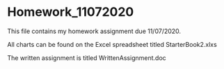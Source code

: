 # Homework_11072020

This file contains my homework assignment due 11/07/2020.

All charts can be found on the Excel spreadsheet titled StarterBook2.xlxs

The written assignment is titled WrittenAssignment.doc